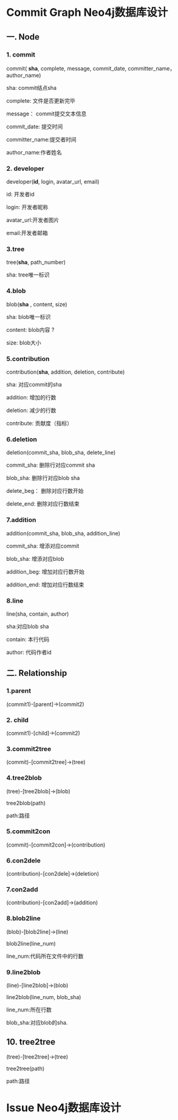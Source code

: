 # Commit Graph Neo4j数据库设计

## 一. Node

### 1. commit

commit( **sha**, complete, message, commit_date, committer_name， author_name)

sha:	commit结点sha

complete:	文件是否更新完毕

message：		commit提交文本信息

commit_date:	提交时间

committer_name:提交者时间

author_name:作者姓名

### 2. developer

developer(**id**, login, avatar_url, email)

id:	开发者id

login:	开发者昵称

avatar_url:开发者图片

email:开发者邮箱



### 3.tree

tree(**sha**, path_number)

sha:	tree唯一标识



### 4.blob

blob(**sha** , content, size)

sha:	blob唯一标识

content:	blob内容  ?

size:	blob大小



### 5.contribution

contribution(**sha**, addition, deletion, contribute)

sha:	对应commit的sha

addition:	增加的行数

deletion:	减少的行数

contribute:	贡献度（指标）



### 6.deletion

deletion(commit_sha, blob_sha, delete_line)

commit_sha:	删除行对应commit sha

blob_sha:	删除行对应blob sha

delete_beg：	删除对应行数开始

delete_end:	删除对应行数结束 



### 7.addition

addition(commit_sha, blob_sha, addition_line)

commit_sha:	增添对应commit

blob_sha:	增添对应blob

addition_beg:	增加对应行数开始

addition_end:	增加对应行数结束



### 8.line

line(sha, contain, author)

sha:对应blob sha

contain:	本行代码

author:	代码作者id



## 二. Relationship

### 1.parent

(commit1)-[parent]->(commit2)



### 2. child

(commit1)-[child]->(commit2)



### 3.commit2tree

(commit)-[commit2tree]->(tree)



### 4.tree2blob

(tree)-[tree2blob]->(blob)

tree2blob(path)

path:路径



### 5.commit2con

(commit)-[commit2con]->(contribution)



### 6.con2dele

(contribution)-[con2dele]->(deletion)



### 7.con2add

(contribution)-[con2add]->(addition)



### 8.blob2line

(blob)-[blob2line]->(line)

blob2line(line_num)

line_num:代码所在文件中的行数



### 9.line2blob

(line)-[line2blob]->(blob)

line2blob(line_num, blob_sha)

line_num:所在行数

blob_sha:对应blob的sha.



## 10. tree2tree

(tree)-[tree2tree]->(tree)

tree2tree(path)

path:路径

# Issue Neo4j数据库设计



